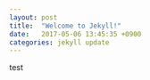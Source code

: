 ```yaml
---
layout: post
title:  "Welcome to Jekyll!"
date:   2017-05-06 13:45:35 +0900
categories: jekyll update
---
```

test
